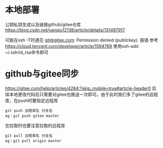 # 本地部署
公钥私钥生成以及链接github/gitee仓库
https://blog.csdn.net/yanqiu12138/article/details/131497917

可能在ssh -T时遇见 git@gitee.com: Permission denied (publickey). 报错
参考 https://cloud.tencent.com/developer/article/1594769 使用ssh-add ~/.ssh/id_rsa命令即可


# github与gitee同步
https://gitee.com/help/articles/4284:?skip_mobile=true#article-header0
后续本地更改代码后只需要对gitee也推送一次即可。由于此时我们多了gitee的远程库，在push时要指定远程库
```git
git push 远程库名 分支名
eg：git push gitee master
```
在拉取时也要注意拉取的远程库
```git
git pull 远程库名 分支名
eg：git pull origin master
```